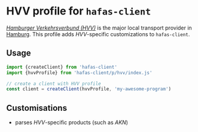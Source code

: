 # HVV profile for `hafas-client`

[*Hamburger Verkehrsverbund (HVV)*](https://en.wikipedia.org/wiki/Hamburger_Verkehrsverbund) is the major local transport provider in [Hamburg](https://en.wikipedia.org/wiki/Hamburg). This profile adds *HVV*-specific customizations to `hafas-client`.

## Usage

```js
import {createClient} from 'hafas-client'
import {hvvProfile} from 'hafas-client/p/hvv/index.js'

// create a client with HVV profile
const client = createClient(hvvProfile, 'my-awesome-program')
```


## Customisations

- parses *HVV*-specific products (such as *AKN*)

